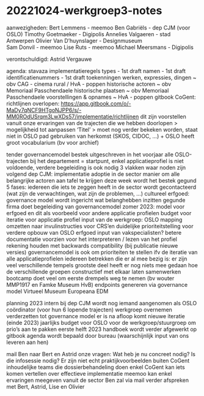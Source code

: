 # 20221024-werkgroep3-notes

aanwezigheden: Bert Lemmens - meemoo Ben Gabriëls - dep CJM (voor OSLO) Timothy Goetmaeker - Digipolis Annelies Valgaeren - stad Antwerpen Olivier Van D’huynslager - Designmuseum\
Sam Donvil - meemoo Lise Ruts - meemoo Michael Meersmans - Digipolis

verontschuldigd: Astrid Vergauwe

agenda: stavaza implementatieregels types - 1st draft namen - 1st draft identificatienummers - 1st draft toekenningen werken, expressies, dingen \~ obv CAG - cinema rural / HvA - poppen historische actoren \~ obv Memoriaal Passchendaele historische plaatsen \~ obv Memoriaal Passchendaele voorstellingen & opnames \~ HvA - poppen gitbook CoGent: richtlijnen overlopen: https://app.gitbook.com/o/-MaDy7qNCF9HTgoNJPP6/s/-MM0ROdUSrqm3LwXDs57/implementatie/richtlijnen dit zijn voorstellen vanuit onze ervaringen van de trajecten die we hebben doorlopen > mogelijkheid tot aanpassen ‘Titel’ > moet nog verder bekeken worden, staat niet in OSLO pad gebruiken van herkomst (SKOS, CIDOC, …) + OSLO heeft groot vocabularium (bv voor archief)

tender governancemodel bestek uitgeschreven in het voorjaar alle OSLO-trajecten bij het departement = startpunt, enkel applicatieprofiel is niet voldoende, verdere begeleiding is ook nodig 3 vlakken waar noden zijn volgend dep CJM: implementatie adoptie in de sector manier om alle belangrijke actoren aan tafel te krijgen deze week wordt het bestek gegund 5 fases: iedereen die iets te zeggen heeft in de sector wordt gecontacteerd (wat zijn de verwachtingen, wat zijn de problemen, …) cultureel erfgoed: governance model wordt ingericht wat belanghebben inzitten gegunde firma doet begeleiding van governancemodel zomer 2023: model voor erfgoed en dit als voorbeeld voor andere applicatie profielen budget voor iteratie voor applicatie profiel input van de werkgroep: OSLO mapping omzetten naar invulinstructies voor CRS’en duidelijke prioriteitstelling voor verdere opbouw van OSLO erfgoed input van vakspecialisten? betere documentatie voorzien voor het interpreteren / lezen van het profiel rekening houden met backwards compatibility (bij publicatie nieuwe versies) governancemodel is ook om prioriteiten te stellen ifv de iteratie van alle applicatieprofielen iedereen betrekken die er al mee bezig is: er zijn veel verschillende tempels grootste deel heeft er nog niets mee gedaan hoe de verschillende groepen constructief met elkaar laten samenwerken bootcamp doet veel om eerste drempels weg te nemen (bv wouter MMP1917 en Famke Museum HvB) endpoints genereren via governance model Virtueel Museum Europeana EDM

planning 2023 intern bij dep CJM wordt nog iemand aangenomen als OSLO coördinator (voor hun 6 lopende trajecten) werkgroep overnemen verderzetten tot governance model er is na afloop komt nieuwe iteratie (einde 2023) jaarlijks budget voor OSLO voor de werkgroep/stuurgroep om prio’s aan te pakken eerste helft 2023 handboek wordt verder afgewerkt op gitbook agenda wordt bepaald door bureau (waarschijnlijk input van ons leveren aan hen)

mail Ben naar Bert en Astrid onze vragen: Wat heb je nu concreet nodig? Is die infosessie nodig? Er zijn niet echt praktijkvoorbeelden buiten CoGent inhoudelijke teams die dossierbehandeling doen enkel CoGent kan iets komen vertellen over effectieve implementatie meemoo kan enkel ervaringen meegeven vanuit de sector Ben zal via mail verder afspreken met Bert, Astrid, Lise en Olivier

